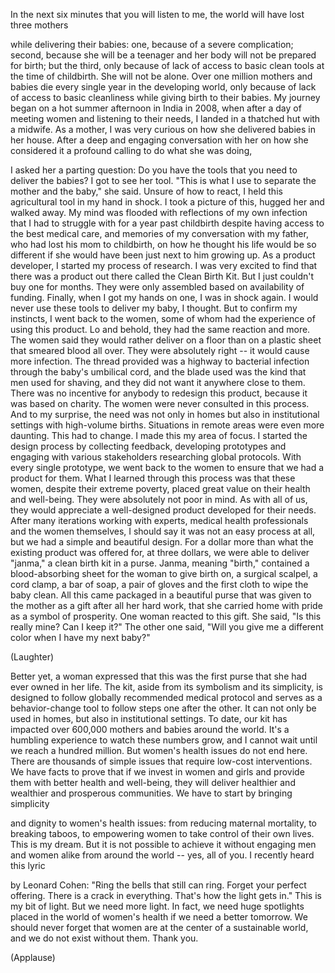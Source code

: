 
In the next six minutes
that you will listen to me,
the world will have lost three mothers

while delivering their babies:
one, because of a severe complication;
second, because she will be a teenager
and her body will not
be prepared for birth;
but the third, only because of lack
of access to basic clean tools
at the time of childbirth.
She will not be alone.
Over one million mothers and babies
die every single year
in the developing world,
only because of lack of access
to basic cleanliness
while giving birth to their babies.
My journey began on a hot summer afternoon
in India in 2008,
when after a day of meeting women
and listening to their needs,
I landed in a thatched hut with a midwife.
As a mother, I was very curious
on how she delivered babies in her house.
After a deep and engaging
conversation with her
on how she considered it a profound
calling to do what she was doing,

I asked her a parting question:
Do you have the tools that you need
to deliver the babies?
I got to see her tool.
&quot;This is what I use to separate
the mother and the baby,&quot; she said.
Unsure of how to react, I held this
agricultural tool in my hand in shock.
I took a picture of this,
hugged her and walked away.
My mind was flooded with reflections
of my own infection
that I had to struggle with
for a year past childbirth
despite having access
to the best medical care,
and memories of my conversation
with my father,
who had lost his mom to childbirth,
on how he thought his life
would be so different
if she would have been
just next to him growing up.
As a product developer,
I started my process of research.
I was very excited to find
that there was a product out there
called the Clean Birth Kit.
But I just couldn&#39;t buy one for months.
They were only assembled
based on availability of funding.
Finally, when I got my hands on one,
I was in shock again.
I would never use these tools
to deliver my baby, I thought.
But to confirm my instincts,
I went back to the women,
some of whom had the experience
of using this product.
Lo and behold, they had
the same reaction and more.
The women said they would rather
deliver on a floor
than on a plastic sheet
that smeared blood all over.
They were absolutely right --
it would cause more infection.
The thread provided was a highway
to bacterial infection
through the baby&#39;s umbilical cord,
and the blade used was the kind
that men used for shaving,
and they did not want it
anywhere close to them.
There was no incentive for anybody
to redesign this product,
because it was based on charity.
The women were never
consulted in this process.
And to my surprise, the need
was not only in homes
but also in institutional settings
with high-volume births.
Situations in remote areas
were even more daunting.
This had to change.
I made this my area of focus.
I started the design process
by collecting feedback,
developing prototypes
and engaging with various stakeholders
researching global protocols.
With every single prototype,
we went back to the women
to ensure that we had a product for them.
What I learned through this process
was that these women,
despite their extreme poverty,
placed great value
on their health and well-being.
They were absolutely not poor in mind.
As with all of us, they would appreciate
a well-designed product
developed for their needs.
After many iterations
working with experts,
medical health professionals
and the women themselves,
I should say it was not
an easy process at all,
but we had a simple and beautiful design.
For a dollar more than what
the existing product was offered for,
at three dollars, we were able
to deliver &quot;janma,&quot;
a clean birth kit in a purse.
Janma, meaning &quot;birth,&quot; contained
a blood-absorbing sheet
for the woman to give birth on,
a surgical scalpel, a cord clamp,
a bar of soap, a pair of gloves
and the first cloth
to wipe the baby clean.
All this came packaged
in a beautiful purse
that was given to the mother
as a gift after all her hard work,
that she carried home with pride
as a symbol of prosperity.
One woman reacted to this gift.
She said, &quot;Is this really mine?
Can I keep it?&quot;
The other one said,
&quot;Will you give me a different color
when I have my next baby?&quot;

(Laughter)

Better yet, a woman expressed
that this was the first purse
that she had ever owned in her life.
The kit, aside from its symbolism
and its simplicity,
is designed to follow
globally recommended medical protocol
and serves as a behavior-change tool
to follow steps one after the other.
It can not only be used in homes,
but also in institutional settings.
To date, our kit has impacted
over 600,000 mothers and babies
around the world.
It&#39;s a humbling experience
to watch these numbers grow,
and I cannot wait until
we reach a hundred million.
But women&#39;s health issues do not end here.
There are thousands of simple issues
that require low-cost interventions.
We have facts to prove
that if we invest in women and girls
and provide them with better
health and well-being,
they will deliver healthier and wealthier
and prosperous communities.
We have to start by bringing simplicity

and dignity to women&#39;s health issues:
from reducing maternal mortality,
to breaking taboos,
to empowering women
to take control of their own lives.
This is my dream.
But it is not possible to achieve it
without engaging men and women alike
from around the world --
yes, all of you.
I recently heard this lyric

by Leonard Cohen:
&quot;Ring the bells that still can ring.
Forget your perfect offering.
There is a crack in everything.
That&#39;s how the light gets in.&quot;
This is my bit of light.
But we need more light.
In fact, we need huge spotlights
placed in the world of women&#39;s health
if we need a better tomorrow.
We should never forget that women
are at the center of a sustainable world,
and we do not exist without them.
Thank you.

(Applause)

